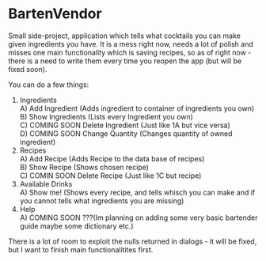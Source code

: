 # BartenVendor
Small side-project, application which tells what cocktails you can make given ingredients you have. It is a mess right now, needs a lot of polish and misses one main functionality which is saving recipes, so as of right now - there is a need to write them every time you reopen the app (but will be fixed soon).

You can do a few things:
1) Ingredients  
    A) Add Ingredient (Adds ingredient to container of ingredients you own)  
    B) Show Ingredients (Lists every Ingredient you own)  
    C) COMING SOON Delete Ingredient (Just like 1A but vice versa)  
    D) COMING SOON Change Quantity (Changes quantity of owned ingredient)  
2) Recipes  
    A) Add Recipe (Adds Recipe to the data base of recipes)  
    B) Show Recipe (Shows chosen recipe)  
    C) COMIN SOON Delete Recipe (Just like 1C but recipe)  
3) Available Drinks  
    A) Show me! (Shows every recipe, and tells whisch you can make and if you cannot tells what ingredients you are missing)  
4) Help  
  A) COMING SOON ???(Im planning on adding some very basic bartender guide maybe some dictionary etc.)  
  
  
There is a lot of room to exploit the nulls returned in dialogs - it will be fixed, but I want to finish main functionalitites first.  
